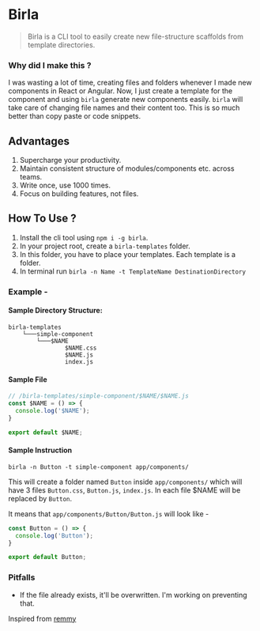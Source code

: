 # Birla

> Birla is a CLI tool to easily create new file-structure scaffolds from template directories.

### Why did I make this ?

I was wasting a lot of time, creating files and folders whenever I made new components in React or Angular. Now, I just create a template for the component and using `birla` generate new components easily. `birla` will take care of changing file names and their content too. This is so much better than copy paste or code snippets.

## Advantages

1. Supercharge your productivity.
1. Maintain consistent structure of modules/components etc. across teams.
1. Write once, use 1000 times.
1. Focus on building features, not files.

## How To Use ?

1. Install the cli tool using `npm i -g birla`.
1. In your project root, create a `birla-templates` folder.
1. In this folder, you have to place your templates. Each template is a folder.
1. In terminal run `birla -n Name -t TemplateName DestinationDirectory`

### Example - 

#### Sample Directory Structure:
```
birla-templates
    └───simple-component
        └───$NAME
                $NAME.css
                $NAME.js
                index.js
```

#### Sample File
```js
// /birla-templates/simple-component/$NAME/$NAME.js
const $NAME = () => {
  console.log('$NAME');
}

export default $NAME;

```

#### Sample Instruction
```
birla -n Button -t simple-component app/components/
```

This will create a folder named `Button` inside `app/components/` which will have 3 files `Button.css`, `Button.js`, `index.js`. In each file $NAME will be replaced by `Button`.

It means that `app/components/Button/Button.js` will look like -
```js
const Button = () => {
  console.log('Button');
}

export default Button;
```

### Pitfalls

* If the file already exists, it'll be overwritten. I'm working on preventing that.

Inspired from [remmy](https://github.com/colshacol/remmy/)
